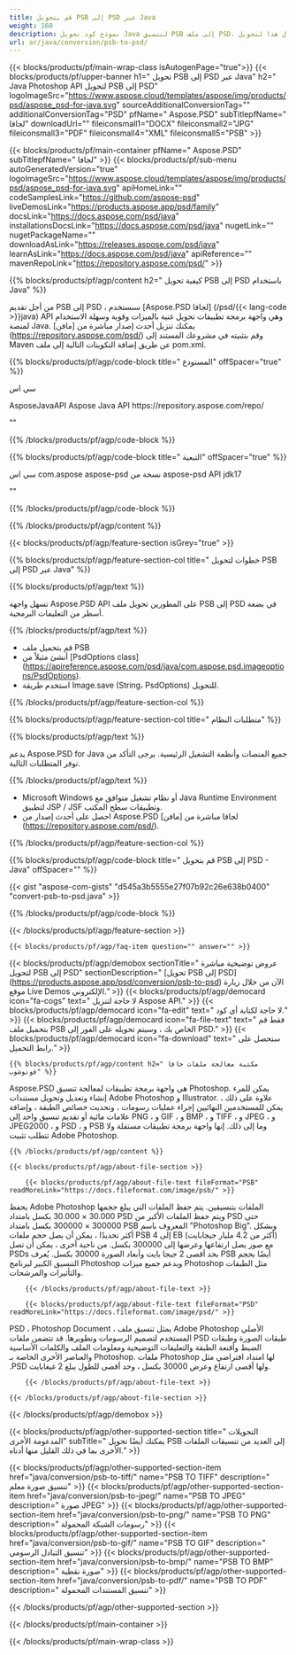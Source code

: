 ```yaml
---
title: قم بتحويل PSB إلى PSD عبر Java
weight: 160
description: نموذج كود تحويل Java لتنسيق PSB إلى ملف PSD. استخدم رمز المثال هذا لتحويل PSB إلى PSD داخل أي تطبيق يستند إلى Web أو Desktop Java.
url: ar/java/conversion/psb-to-psd/
---
```


{{< blocks/products/pf/main-wrap-class isAutogenPage="true">}}
{{< blocks/products/pf/upper-banner h1=" تحويل PSB إلى PSD عبر Java" h2=" Java Photoshop API لتحويل PSB إلى PSD" logoImageSrc="https://www.aspose.cloud/templates/aspose/img/products/psd/aspose_psd-for-java.svg" sourceAdditionalConversionTag="" additionalConversionTag="PSD" pfName=" Aspose.PSD" subTitlepfName=" لجافا" downloadUrl="" fileiconsmall1="DOCX" fileiconsmall2="JPG" fileiconsmall3="PDF" fileiconsmall4="XML" fileiconsmall5="PSB" >}}

{{< blocks/products/pf/main-container pfName=" Aspose.PSD" subTitlepfName=" لجافا" >}}
{{< blocks/products/pf/sub-menu autoGeneratedVersion="true" logoImageSrc="https://www.aspose.cloud/templates/aspose/img/products/psd/aspose_psd-for-java.svg" apiHomeLink="" codeSamplesLink="https://github.com/aspose-psd" liveDemosLink="https://products.aspose.app/psd/family" docsLink="https://docs.aspose.com/psd/java" installationsDocsLink="https://docs.aspose.com/psd/java" nugetLink="" nugetPackageName="" downloadAsLink="https://releases.aspose.com/psd/java" learnAsLink="https://docs.aspose.com/psd/java" apiReference="" mavenRepoLink="https://repository.aspose.com/psd/" >}}

{{% blocks/products/pf/agp/content h2=" كيفية تحويل PSB إلى PSD باستخدام Java" %}}

 من أجل تقديم PSB إلى PSD ، سنستخدم
 [Aspose.PSD لجافا] (/psd/{{< lang-code >}}java)
 API وهي واجهة برمجة تطبيقات تحويل غنية بالميزات وقوية وسهلة الاستخدام لمنصة Java. يمكنك تنزيل أحدث إصدار مباشرة من
 [مافن] (https://repository.aspose.com/psd/)
 وقم بتثبيته في مشروعك المستند إلى Maven عن طريق إضافة التكوينات التالية إلى ملف pom.xml.

{{% blocks/products/pf/agp/code-block title=" المستودع" offSpacer="true" %}}

سي اس

<repository>
<id> AsposeJavaAPI</id>
<name> Aspose Java API</name>
<url> https://repository.aspose.com/repo/</url>
</repository>

""

{{% /blocks/products/pf/agp/code-block %}}

{{% blocks/products/pf/agp/code-block title=" التبعية" offSpacer="true" %}}

سي اس
<dependency>
<groupId> com.aspose</groupId>
<artifactId> aspose-psd</artifactId>
<version> نسخة من aspose-psd API</version>
<classifier> jdk17</classifier>
</dependency>

""

{{% /blocks/products/pf/agp/code-block %}}

{{% /blocks/products/pf/agp/content %}}

{{< blocks/products/pf/agp/feature-section isGrey="true" >}}

{{% blocks/products/pf/agp/feature-section-col title=" خطوات لتحويل PSB إلى PSD عبر Java" %}}

{{% blocks/products/pf/agp/text %}}

 تسهل واجهة Aspose.PSD API على المطورين تحويل ملف PSB إلى PSD في بضعة أسطر من التعليمات البرمجية.

{{% /blocks/products/pf/agp/text %}}

- قم بتحميل ملف PSB
- أنشئ مثيلاً من [PsdOptions class] (https://apireference.aspose.com/psd/java/com.aspose.psd.imageoptions/PsdOptions).
- استخدم طريقة Image.save (String، PsdOptions) للتحويل.

{{% /blocks/products/pf/agp/feature-section-col %}}

{{% blocks/products/pf/agp/feature-section-col title=" متطلبات النظام" %}}

{{% blocks/products/pf/agp/text %}}

 يدعم Aspose.PSD for Java جميع المنصات وأنظمة التشغيل الرئيسية. يرجى التأكد من توفر المتطلبات التالية.

{{% /blocks/products/pf/agp/text %}}

- Microsoft Windows أو نظام تشغيل متوافق مع Java Runtime Environment لتطبيق JSP / JSF وتطبيقات سطح المكتب.
- احصل على أحدث إصدار من Aspose.PSD لجافا مباشرة من
 [مافن] (https://repository.aspose.com/psd/).

{{% /blocks/products/pf/agp/feature-section-col %}}

{{% blocks/products/pf/agp/code-block title=" قم بتحويل PSB إلى PSD - Java" offSpacer="" %}}

{{< gist "aspose-com-gists" "d545a3b5555e27f07b92c26e638b0400" "convert-psb-to-psd.java" >}}

{{% /blocks/products/pf/agp/code-block %}}

{{< /blocks/products/pf/agp/feature-section >}}

    {{< blocks/products/pf/agp/faq-item question="" answer="" >}}
 

<!-- aboutfile Starts -->

{{< blocks/products/pf/agp/demobox sectionTitle=" عروض توضيحية مباشرة لتحويل PSB إلى PSD" sectionDescription=" [تحويل PSB إلى PSD] (https://products.aspose.app/psd/conversion/psb-to-psd) الآن من خلال زيارة موقع Live Demos الإلكتروني." >}}
        {{< blocks/products/pf/agp/democard icon="fa-cogs" text=" لا حاجة لتنزيل Aspose API." >}}
        {{< blocks/products/pf/agp/democard icon="fa-edit" text=" لا حاجة لكتابة أي كود." >}}
        {{< blocks/products/pf/agp/democard icon="fa-file-text" text=" فقط قم بتحميل ملف PSB الخاص بك ، وسيتم تحويله على الفور إلى PSD." >}}
        {{< blocks/products/pf/agp/democard icon="fa-download" text=" ستحصل على رابط التحميل." >}}

    {{% blocks/products/pf/agp/content h2=" مكتبة معالجة ملفات جافا فوتوشوب" %}}

 Aspose.PSD هي واجهة برمجة تطبيقات لمعالجة تنسيق Photoshop. يمكن للمرء إنشاء وتعديل وتحويل مستندات Adobe Photoshop و Illustrator. علاوة على ذلك ، يمكن للمستخدمين النهائيين إجراء عمليات رسومات ، وتحديث خصائص الطبقة ، وإضافة علامات مائية أو تقديم تنسيق واحد إلى PNG ، و GIF ، و BMP ، و TIFF ، و JPEG ، و JPEG2000 ، و PSD ، و PSB وما إلى ذلك. إنها واجهة برمجة تطبيقات مستقلة ولا تتطلب تثبيت Adobe Photoshop.



    {{% /blocks/products/pf/agp/content %}}

    {{< blocks/products/pf/agp/about-file-section >}}

        {{< blocks/products/pf/agp/about-file-text fileFormat="PSB" readMoreLink="https://docs.fileformat.com/image/psb/" >}}

يحفظ Adobe Photoshop الملفات بتنسيقين. يتم حفظ الملفات التي يبلغ حجمها 30.000 × 30.000 بكسل بامتداد PSD ويتم حفظ الملفات الأكبر من PSD حتى 300000 × 300000 بكسل بامتداد PSB المعروف باسم "Photoshop Big". وبشكل أكثر تحديدًا ، يمكن أن يصل حجم ملفات PSB إلى 4 EB (أكثر من 4.2 مليار جيجابايت) مع صور يصل ارتفاعها وعرضها إلى 300000 بكسل. من ناحية أخرى ، يمكن أن تصل PSDs بحد أقصى 2 جيجا بايت وأبعاد الصورة 30000 بكسل. يُعرف PSB أيضًا بحجم التنسيق الكبير لبرنامج Photoshop ويدعم جميع ميزات Photoshop مثل الطبقات والتأثيرات والمرشحات.


        {{< /blocks/products/pf/agp/about-file-text >}}

        {{< blocks/products/pf/agp/about-file-text fileFormat="PSD" readMoreLink="https://docs.fileformat.com/image/psd/" >}}

PSD ، Photoshop Document ، يمثل تنسيق ملف Adobe Photoshop الأصلي المستخدم لتصميم الرسومات وتطويرها. قد تتضمن ملفات PSD طبقات الصورة وطبقات الضبط وأقنعة الطبقة والتعليقات التوضيحية ومعلومات الملف والكلمات الأساسية والعناصر الأخرى الخاصة بـ Photoshop. ملفات Photoshop لها امتداد افتراضي مثل .PSD ولها أقصى ارتفاع وعرض 30000 بكسل ، وحد أقصى للطول يبلغ 2 غيغابايت.


        {{< /blocks/products/pf/agp/about-file-text >}}

    {{< /blocks/products/pf/agp/about-file-section >}}

{{< /blocks/products/pf/agp/demobox >}}

<!-- aboutfile Ends -->

{{< blocks/products/pf/agp/other-supported-section title=" التحويلات المدعومة الأخرى" subTitle=" يمكنك أيضًا تحويل PSB إلى العديد من تنسيقات الملفات الأخرى بما في ذلك القليل منها أدناه." >}}

{{< blocks/products/pf/agp/other-supported-section-item href="java/conversion/psb-to-tiff/" name="PSB TO TIFF" description=" تنسيق صورة معلم" >}}
{{< blocks/products/pf/agp/other-supported-section-item href="java/conversion/psb-to-jpeg/" name="PSB TO JPEG" description=" صورة JPEG" >}}
{{< blocks/products/pf/agp/other-supported-section-item href="java/conversion/psb-to-png/" name="PSB TO PNG" description=" رسومات الشبكة المحمولة" >}}
{{< blocks/products/pf/agp/other-supported-section-item href="java/conversion/psb-to-gif/" name="PSB TO GIF" description=" تنسيق التبادل الرسومي" >}}
{{< blocks/products/pf/agp/other-supported-section-item href="java/conversion/psb-to-bmp/" name="PSB TO BMP" description=" صورة نقطية" >}}
{{< blocks/products/pf/agp/other-supported-section-item href="java/conversion/psb-to-pdf/" name="PSB TO PDF" description=" تنسيق المستندات المحمولة" >}}

{{< /blocks/products/pf/agp/other-supported-section >}}

{{< /blocks/products/pf/main-container >}}
    
{{< /blocks/products/pf/main-wrap-class >}}
